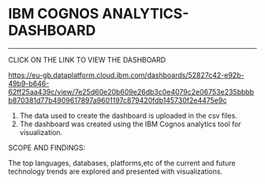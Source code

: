 # IBM COGNOS ANALYTICS-DASHBOARD

****
CLICK ON THE LINK TO VIEW THE DASHBOARD

https://eu-gb.dataplatform.cloud.ibm.com/dashboards/52827c42-e92b-49b9-b646-62ff25aa439c/view/7e25d60e20b609e26db3c0e4079c2e06753e235bbbbb870381d77b4909617897a9601197c879420fdb145730f2e4475e9c


1. The data used to create the dashboard is uploaded in the csv files.
2. The dashboard was created using the IBM Cognos analytics tool for visualization.

SCOPE AND FINDINGS:

The top languages, databases, platforms,etc of the current and future technology trends are explored and presented with visualizations.

